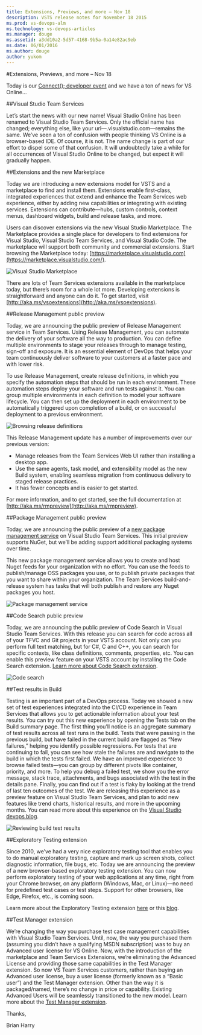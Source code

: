 ```yaml
---
title: Extensions, Previews, and more – Nov 18
description: VSTS release notes for November 18 2015
ms.prod: vs-devops-alm
ms.technology: vs-devops-articles
ms.manager: douge
ms.assetid: a3dd10a2-5d57-4168-9b5a-0a14e82ac9eb
ms.date: 06/01/2016
ms.author: douge
author: yukom
---
```


#Extensions, Previews, and more – Nov 18

Today is our [Connect(); developer event](http://connect2015.visualstudio.com/) and we have a ton of news for VS Online…

##Visual Studio Team Services

Let’s start the news with our new name! Visual Studio Online has been renamed to Visual Studio Team Services. Only the official name has changed; everything else, like your url—<account>.visualstudio.com—remains the same. We’ve seen a ton of confusion with people thinking VS Online is a browser-based IDE. Of course, it is not. The name change is part of our effort to dispel some of that confusion. It will undoubtedly take a while for all occurrences of Visual Studio Online to be changed, but expect it will gradually happen.

##Extensions and the new Marketplace

Today we are introducing a new extensions model for VSTS and a marketplace to find and install them. Extensions enable first-class, integrated experiences that extend and enhance the Team Services web experience, either by adding new capabilities or integrating with existing services. Extensions can contribute—hubs, custom controls, context menus, dashboard widgets, build and release tasks, and more.

Users can discover extensions via the new Visual Studio Marketplace. The Marketplace provides a single place for developers to find extensions for Visual Studio, Visual Studio Team Services, and Visual Studio Code. The marketplace will support both community and commercial extensions. Start browsing the Marketplace today: [https://marketplace.visualstudio.com](https://marketplace.visualstudio.com/).

![Visual Studio Marketplace](_img/11_18_01.png)

There are lots of Team Services extensions available in the marketplace today, but there’s room for a whole lot more. Developing extensions is straightforward and anyone can do it. To get started, visit [http://aka.ms/vsoextensions](http://aka.ms/vsoextensions).

##Release Management public preview

Today, we are announcing the public preview of Release Management service in Team Services. Using Release Management, you can automate the delivery of your software all the way to production. You can define multiple environments to stage your releases through to manage testing, sign-off and exposure. It is an essential element of DevOps that helps your team continuously deliver software to your customers at a faster pace and with lower risk.

To use Release Management, create release definitions, in which you specify the automation steps that should be run in each environment. These automation steps deploy your software and run tests against it. You can group multiple environments in each definition to model your software lifecycle. You can then set up the deployment in each environment to be automatically triggered upon completion of a build, or on successful deployment to a previous environment.

![Browsing release definitions](_img/11_18_02.png)

This Release Management update has a number of improvements over our previous version:

- Manage releases from the Team Services Web UI rather than installing a desktop app.
- Use the same agents, task model, and extensibility model as the new Build system, enabling seamless migration from continuous delivery to staged release practices.
- It has fewer concepts and is easier to get started.

For more information, and to get started, see the full documentation at [http://aka.ms/rmpreview](http://aka.ms/rmpreview).

##Package Management public preview

Today, we are announcing the public preview of a [new package management service](http://blogs.msdn.com/b/visualstudioalm/archive/2015/08/27/announcing-package-management-for-vso-tfs.aspx) on Visual Studio Team Services. This initial preview supports NuGet, but we’ll be adding support additional packaging systems over time.

This new package management service allows you to create and host Nuget feeds for your organization with no effort. You can use the feeds to publish/manage OSS packages you use, or to publish private packages that you want to share within your organization. The Team Services build-and-release system has tasks that will both publish and restore any Nuget packages you host.

![Package management service](_img/11_18_03.png)

##Code Search public preview

Today, we are announcing the public preview of Code Search in Visual Studio Team Services. With this release you can search for code across all of your TFVC and Git projects in your VSTS account. Not only can you perform full text matching, but for C#, C and C++, you can search for specific contexts, like class definitions, comments, properties, etc. You can enable this preview feature on your VSTS account by installing the Code Search extension. [Learn more about Code Search extension](https://marketplace.visualstudio.com/items/ms.vss-code-search).

![Code search](_img/11_18_04.png)

##Test results in Build

Testing is an important part of a DevOps process. Today we showed a new set of test experiences integrated into the CI/CD experience in Team Services that allows you to get actionable information about your test results. You can try out this new experience by opening the Tests tab on the Build summary page. The first thing you’ll notice is an aggregate summary of test results across all test runs in the build. Tests that were passing in the previous build, but have failed in the current build are flagged as “New failures,” helping you identify possible regressions. For tests that are continuing to fail, you can see how stale the failures are and navigate to the build in which the tests first failed. We have an improved experience to browse failed tests—you can group by different pivots like container, priority, and more. To help you debug a failed test, we show you the error message, stack trace, attachments, and bugs associated with the test in the details pane. Finally, you can find out if a test is flaky by looking at the trend of last ten outcomes of the test. We are releasing this experience as a preview feature on Visual Studio Team Services, and plan to add new features like trend charts, historical results, and more in the upcoming months. You can read more about this experience on the [Visual Studio devops blog](http://blogs.msdn.com/b/visualstudioalm/archive/2015/11/13/test-results-in-build.aspx).

![Reviewing build test results](_img/11_18_05.png)

##Exploratory Testing extension

Since 2010, we’ve had a very nice exploratory testing tool that enables you to do manual exploratory testing, capture and mark up screen shots, collect diagnostic information, file bugs, etc. Today we are announcing the preview of a new browser-based exploratory testing extension. You can now perform exploratory testing of your web applications at any time, right from your Chrome browser, on any platform (Windows, Mac, or Linux)—no need for predefined test cases or test steps. Support for other browsers, like Edge, Firefox, etc., is coming soon.

Learn more about the Exploratory Testing extension [here](https://marketplace.visualstudio.com/items/ms.vss-exploratorytesting-web) or this [blog](http://blogs.msdn.com/b/visualstudioalm/archive/2015/11/19/announcing-easy-to-use-web-based-exploratory-test-for-visual-studio-team-services.aspx).

##Test Manager extension

We’re changing the way you purchase test case management capabilities with Visual Studio Team Services. Until, now, the way you purchased them (assuming you didn’t have a qualifying MSDN subscription) was to buy an Advanced user license for VS Online. Now, with the introduction of the marketplace and Team Services Extensions, we’re eliminating the Advanced License and providing those same capabilities in the Test Manager extension. So now VS Team Services customers, rather than buying an Advanced user license, buy a user license (formerly known as a “Basic user”) and the Test Manager extension. Other than the way it is packaged/named, there’s no change in price or capability. Existing Advanced Users will be seamlessly transitioned to the new model. Learn more about the [Test Manager extension](https://marketplace.visualstudio.com/items/ms.vss-testmanager-web).

Thanks,

Brian Harry










